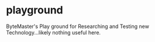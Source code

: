 # playground
ByteMaster's Play ground for Researching and Testing new Technology...likely nothing useful here.

